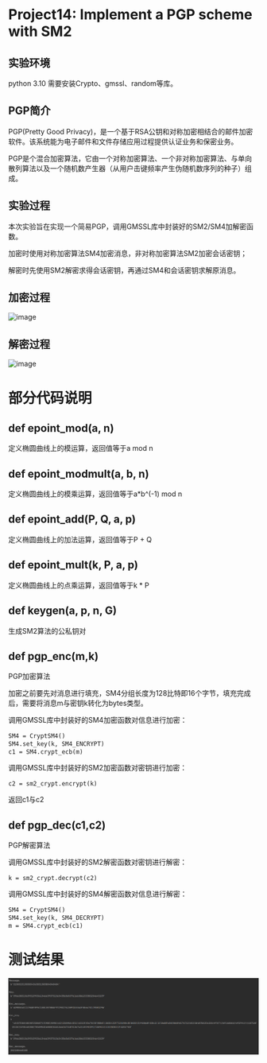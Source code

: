 # Project14: Implement a PGP scheme with SM2

## 实验环境

python 3.10 需要安装Crypto、gmssl、random等库。

## PGP简介
PGP(Pretty Good Privacy)，是一个基于RSA公钥和对称加密相结合的邮件加密软件。该系统能为电子邮件和文件存储应用过程提供认证业务和保密业务。

PGP是个混合加密算法，它由一个对称加密算法、一个非对称加密算法、与单向散列算法以及一个随机数产生器（从用户击键频率产生伪随机数序列的种子）组成。

## 实验过程
本次实验旨在实现一个简易PGP，调用GMSSL库中封装好的SM2/SM4加解密函数。

加密时使用对称加密算法SM4加密消息，非对称加密算法SM2加密会话密钥；

解密时先使用SM2解密求得会话密钥，再通过SM4和会话密钥求解原消息。

## 加密过程
![image](https://user-images.githubusercontent.com/105578152/180976048-bc82649d-e801-4a28-a5c2-3a340b11e63f.png)

## 解密过程
![image](https://user-images.githubusercontent.com/105578152/180976114-0d3a1d28-5c1b-4034-ad68-6da4d6779308.png)

# 部分代码说明
## def epoint_mod(a, n)
定义椭圆曲线上的模运算，返回值等于a mod n

## def epoint_modmult(a, b, n)
定义椭圆曲线上的模乘运算，返回值等于a*b^(-1) mod n

## def epoint_add(P, Q, a, p)
定义椭圆曲线上的加法运算，返回值等于P + Q

## def epoint_mult(k, P, a, p)
定义椭圆曲线上的点乘运算，返回值等于k * P

## def keygen(a, p, n, G)
生成SM2算法的公私钥对

## def pgp_enc(m,k)
PGP加密算法

加密之前要先对消息进行填充，SM4分组长度为128比特即16个字节，填充完成后，需要将消息m与密钥k转化为bytes类型。

调用GMSSL库中封装好的SM4加密函数对信息进行加密：

```
SM4 = CryptSM4()
SM4.set_key(k, SM4_ENCRYPT)
c1 = SM4.crypt_ecb(m)
```

调用GMSSL库中封装好的SM2加密函数对密钥进行加密：

```
c2 = sm2_crypt.encrypt(k)
```

返回c1与c2

## def pgp_dec(c1,c2)
PGP解密算法

调用GMSSL库中封装好的SM2解密函数对密钥进行解密：

```
k = sm2_crypt.decrypt(c2)
```

调用GMSSL库中封装好的SM4解密函数对信息进行解密：

```
SM4 = CryptSM4()
SM4.set_key(k, SM4_DECRYPT)
m = SM4.crypt_ecb(c1)
```
# 测试结果
![image](https://github.com/Z-Yivon/project/blob/main/project14/result.png)
